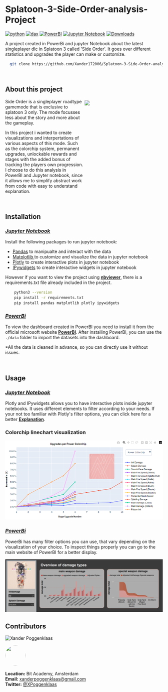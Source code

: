 # Splatoon-3-Side-Order-analysis-Project

[![python](https://img.shields.io/badge/python-3.12.2-blue)](https://docs.python.org/3/)
[![dax](https://img.shields.io/badge/dax_analysis-red)](https://learn.microsoft.com/en-us/dax/)
[![PowerBI](https://img.shields.io/badge/PowerBI-2.127.1080.0-yellow)](https://learn.microsoft.com/en-us/power-bi/)
[![Jupyter Notebook](https://img.shields.io/badge/Jupyter_Notebook-v7.1.2-orange)](https://docs.jupyter.org/en/latest/)
[![Downloads](https://img.shields.io/badge/Downloads-0-brightgreen)]()

A project created in PowerBi and jupyter Notebook about the latest singleplayer dlc in Splatoon 3 called 'Side Order'. It goes over different statistics 
and upgrades the player can make or customize.

```bash
  git clone https://github.com/Xander172006/Splatoon-3-Side-Order-analysis-Project.git
```
<br />

## About this project

<center align="left">
   <img align="right" style="margin-top: 5px;" src="https://images-wixmp-ed30a86b8c4ca887773594c2.wixmp.com/f/135bfa79-b0f9-4ca9-95ba-b81f8f61c8ab/dgxse5i-75173634-3a81-4e08-913a-c0f345c01748.png/v1/fill/w_1024,h_831/splatoon_3_side_order_logo__unofficial_style__by_bluetoad_10_dgxse5i-fullview.png?token=eyJ0eXAiOiJKV1QiLCJhbGciOiJIUzI1NiJ9.eyJzdWIiOiJ1cm46YXBwOjdlMGQxODg5ODIyNjQzNzNhNWYwZDQxNWVhMGQyNmUwIiwiaXNzIjoidXJuOmFwcDo3ZTBkMTg4OTgyMjY0MzczYTVmMGQ0MTVlYTBkMjZlMCIsIm9iaiI6W1t7ImhlaWdodCI6Ijw9ODMxIiwicGF0aCI6IlwvZlwvMTM1YmZhNzktYjBmOS00Y2E5LTk1YmEtYjgxZjhmNjFjOGFiXC9kZ3hzZTVpLTc1MTczNjM0LTNhODEtNGUwOC05MTNhLWMwZjM0NWMwMTc0OC5wbmciLCJ3aWR0aCI6Ijw9MTAyNCJ9XV0sImF1ZCI6WyJ1cm46c2VydmljZTppbWFnZS5vcGVyYXRpb25zIl19.qIkyQALRJm5fhRd5tcQC0AiEdPc0SUnvRIkxQUn-LGQ" width="250px"/>
    <div style="width: 250px" align="left">
        <p>
            Side Order is a singleplayer roadtype gamemode that is exclusive to splatoon 3 only. The mode focusses less about the story and more about the gameplay.
        </p>
        <p>
            In this project i wanted to create visualizations and interpertations of various aspects of this mode. Such as the colorchip system, permanent upgrades, unlockable rewards and stages with the
            added bonus of tracking the players own progression. I choose to do this analysis in PowerBI and Jupyter notebook, since it allows me to simplify abstract work from code with easy to understand explanation.
        </p>
    </div>
</center>

<br />

## Installation
### <ins>_Jupyter Notebook_<ins/>

Install the following packages to run jupyter notebook:

- [Pandas](https://pandas.pydata.org/docs/) to manipualte and interact with the data
- [Matplotlib ](https://matplotlib.org/stable/index.html) to customize and visualize the data in jupyter notebook
- [Plotly](https://plotly.com/python/) to create interactive plots in jupyter notebook
- [IPywidgets](https://ipywidgets.readthedocs.io/en/latest/) to create interactive widgets in jupyter notebook

However if you want to view the project using [**nbviewer**](https://nbviewer.jupyter.org/github/Xander172006/Side-Order-Project/blob/main/analysis/analysis.ipynb), there is a requirements.txt file already included in the project.

```bash
    python3 --version
    pip install -r requirements.txt
    pip install pandas matplotlib plotly ipywidgets
```

### <ins>_PowerBi_<ins/>

To view the dashboard created in PowerBI you need to install it from the official microsoft website [**PowerBI**](https://powerbi.microsoft.com/en-us/).
After installing PowerBI, you can use the `./data` folder to import the datasets into the dashboard.

*All the data is cleaned in advance, so you can directly use it without issues.

<br />

## Usage
### <ins>_Jupyter Notebook_<ins/>

Plotly and IPywidgets allows you to have interactive plots inside jupyter notebooks. It uses different elements to filter according to your needs.
If your not too familiar with Plotly's filter options, you can click here for a better [**Explanation**](https://plotly.com/python/filter/).
<br />

### **Colorchip linechart visualization**
<img src="./images/colorchips_visualization.png" alt="Colorchip visualization"/>

<br />

### <ins>_PowerBi_<ins/>

PowerBi has many filter options you can use, that vary depending on the visualization of your choice.
To inspect things properly you can go to the main website of PowerBI for a better display.

<img src="./images/upperhalf_dashboard.png" alt="Colorchip visualization"/>


## Contributors

![Xander Poggenklaas](https://img.shields.io/badge/Xander_Poggenklaas-Developer-blue)

[<img src="https://github.com/Xander172006.png" width="65px" height="65px" style="border-radius: 50px"/>](Xander172006)

**Location:** Bit Academy, Amsterdam
</br>
**Email:** xanderpoggenklaas@gmail.com
</br>
**Twitter:** [@XPoggenklaas](https://twitter.com/XPoggenklaas)

<style>
    .centering_colorchips {
        display: flex;
        justify-content: center;
        gap: 15px;
        align-items: center;
    }

</style>




